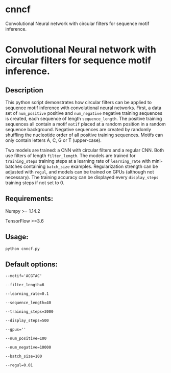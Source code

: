 # cnncf
Convolutional Neural network with circular filters for sequence motif inference.


# Convolutional Neural network with circular filters for sequence motif inference.

## Description

This python script demonstrates how circular filters can be applied to sequence motif inference with convolutional neural networks.
First, a data set of `num_positive` positive and `num_negative` negative training sequences is created, each sequence of length `sequence_length`. The positive training sequences all contain a motif `motif` placed at a random position in a random sequence background. Negative sequences are created by randomly shuffling the nucleotide order of all positive training sequences. Motifs can only contain letters A, C, G or T (upper-case).

Two models are trained: a CNN with circular filters and a regular CNN. Both use filters of length `filter_length`.
The models are trained for `training_steps` training steps at a learning rate of `learning_rate` with mini-batches containing `batch_size` examples. Regularization strength can be adjusted with `regul`, and models can be trained on GPUs (although not necessary). The training accuracy can be displayed every `display_steps` training steps if not set to 0.

## Requirements: 

Numpy >= 1.14.2

TensorFlow >=3.6


## Usage:

`python cnncf.py`

## Default options:
```
--motif='ACGTAC'

--filter_length=6

--learning_rate=0.1

--sequence_length=40

--training_steps=3000

--display_steps=500

--gpus=''

--num_positive=100

--num_negative=10000

--batch_size=100

--regul=0.01
```
